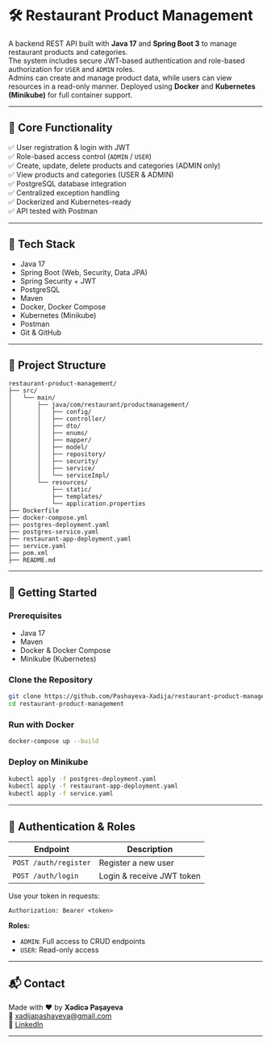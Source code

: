 # 🛠️ Restaurant Product Management

A backend REST API built with **Java 17** and **Spring Boot 3** to manage restaurant products and categories.  
The system includes secure JWT-based authentication and role-based authorization for `USER` and `ADMIN` roles.  
Admins can create and manage product data, while users can view resources in a read-only manner. Deployed using **Docker** and **Kubernetes (Minikube)** for full container support.

---

## 📌 Core Functionality

✅ User registration & login with JWT  
✅ Role-based access control (`ADMIN` / `USER`)  
✅ Create, update, delete products and categories (ADMIN only)  
✅ View products and categories (USER & ADMIN)  
✅ PostgreSQL database integration  
✅ Centralized exception handling  
✅ Dockerized and Kubernetes-ready  
✅ API tested with Postman

---

## 🧰 Tech Stack

- Java 17
- Spring Boot (Web, Security, Data JPA)
- Spring Security + JWT
- PostgreSQL
- Maven
- Docker, Docker Compose
- Kubernetes (Minikube)
- Postman
- Git & GitHub

---

## 📁 Project Structure

```
restaurant-product-management/
├── src/
│   └── main/
│       ├── java/com/restaurant/productmanagement/
│       │   ├── config/
│       │   ├── controller/
│       │   ├── dto/
│       │   ├── enums/
│       │   ├── mapper/
│       │   ├── model/
│       │   ├── repository/
│       │   ├── security/
│       │   ├── service/
│       │   └── serviceImpl/
│       └── resources/
│           ├── static/
│           ├── templates/
│           └── application.properties
├── Dockerfile
├── docker-compose.yml
├── postgres-deployment.yaml
├── postgres-service.yaml
├── restaurant-app-deployment.yaml
├── service.yaml
├── pom.xml
├── README.md

```

---

## 🚀 Getting Started

### Prerequisites

- Java 17
- Maven
- Docker & Docker Compose
- Minikube (Kubernetes)

### Clone the Repository

```bash
git clone https://github.com/Pashayeva-Xadija/restaurant-product-management.git
cd restaurant-product-management
```

### Run with Docker

```bash
docker-compose up --build
```

### Deploy on Minikube

```bash
kubectl apply -f postgres-deployment.yaml
kubectl apply -f restaurant-app-deployment.yaml
kubectl apply -f service.yaml
```

---

## 🔐 Authentication & Roles

| Endpoint            | Description               |
|---------------------|---------------------------|
| `POST /auth/register` | Register a new user       |
| `POST /auth/login`    | Login & receive JWT token |

Use your token in requests:

```http
Authorization: Bearer <token>
```

**Roles:**
- `ADMIN`: Full access to CRUD endpoints
- `USER`: Read-only access

---

## 📬 Contact

Made with ❤️ by **Xədicə Paşayeva**  
📧 xadijapashayeva@gmail.com  
🔗 [LinkedIn](https://www.linkedin.com/in/xadija-pashayeva)

---


